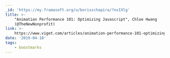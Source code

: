 ```yaml
---
_id: 'https://my.framasoft.org/u/borisschapira/?nxIXlg'
title: >-
    "Animation Performance 101: Optimizing Javascript", Chloe Hwang
    (@TheNewNonprofit)
link: >-
    https://www.viget.com/articles/animation-performance-101-optimizing-javascript/
date: '2019-04-18'
tags:
    - boostmarks
---
```


<div class="markdown"><p></p></div>
